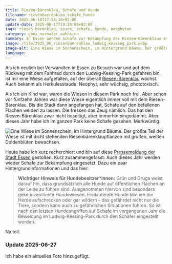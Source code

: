 ```yaml
---
title: Riesen-Bärenklau, Schafe und Hunde
filename: riesenbaerenklau_schafe_hunde
date: 2025-06-18T17:54:16+02:00
update-date: 2025-06-17T19:20:00+02:00
tags: riesen-bärenklau, essen, schafe, hunde, neophyten
category: ganz_normaler_wahnsinn
summary: In Essen werden Schafe zur Bekämpfung des Riesen-Bärenklaus eingesetzt. Im Ludwig-Kessing-Park habe ich keine gesehen. Warum nicht?
image: /file/2025_06_riesenbaerenklau_ludwig_kessing_park.webp
image-alt: Eine Wiese im Sonnenschein, im Hintergrund Bäume. Der größte Teil der Wiese ist mit dicht stehenden Riesenbärenklaupflanzen mit großen, weißen Doldenblüten bewachsen.
language:
---
```


Als ich neulich bei Verwandten in Essen zu Besuch war und auf dem Rückweg mit dem Fahhrad durch den Ludwig-Kessing-Park gefahren bin, ist mir eine Wiese aufgefallen, auf der überall [Riesen-Bärenklau](https://de.wikipedia.org/wiki/Riesen-B%C3%A4renklau) wächst. Auch bekannt als Herkulesstaude. Neophyt, sehr wüchsig, phototoxisch.

Als ich ein Kind war, waren die Wiesen in diesem Park noch frei. Aber schon vor fünfzehn Jahren war diese Wiese eigentlich immer voll mit dem Riesen-Bärenklau. Bis die Stadt dann angefangen hat, Schafe auf den befallenen Flächen weiden zu lassen. Die fressen das Zeug nämlich. Das hat den Riesen-Bärenklau zwar nicht beseitigt, aber immerhin eingedämmt. Aber dieses Jahr habe ich im ganzen Park keine Schafe gesehen. Merkwürdig.

![Eine Wiese im Sonnenschein, im Hintergrund Bäume. Der größte Teil der Wiese ist mit dicht stehenden Riesenbärenklaupflanzen mit großen, weißen Doldenblüten bewachsen.](/file/2025_06_riesenbaerenklau_ludwig_kessing_park.webp)

Heute habe ich kurz recherchiert und bin auf diese [Pressemeldung der Stadt Essen](https://www.essen.de/meldungen/pressemeldung_1565916.de.html) gestoßen. Kurz zusammengefasst: Auch dieses Jahr werden wieder Schafe zur Bekämpfung eingesetzt. Dazu ein paar Hintergrundinformationen und das hier:

> **Wichtiger Hinweis für Hundebesitzer*innen:** Grün und Gruga weist darauf hin, dass grundsätzlich alle Hunde auf öffentlichen Flächen an der Leine zu führen sind. Ausgenommen hiervon sind besonders gekennzeichnete Hundewiesen. Freilaufende Hunde können die Herde aufschrecken oder gar wildern – das gefährdet nicht nur die Tiere, sondern kann auch zu gefährlichen Situationen führen. So ist nach den letzten Hundeangriffen auf Schafe im vergangenen Jahr die Beweidung im Ludwig-Kessing-Park durch den Schäfer eingestellt worden.

Na toll.

### Update 2025-06-27

Ich habe ein aktuelles Foto hinzugefügt.
